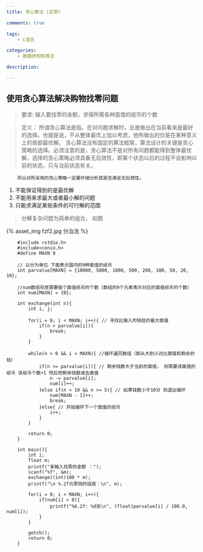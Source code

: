 ```yaml
---
title: 贪心算法 (实例)

comments: true    

tags: 
    - C语言

categories: 
    - 数据结构和算法

description: 

---
```



## 使用贪心算法解决购物找零问题

> 要求: 输入要找零的金额，求得所需各种面值的纸币的个数

> 定义：  所谓贪心算法是指，在对问题求解时，总是做出在当前看来是最好的选择。也就是说，不从整体最优上加以考虑，他所做出的仅是在某种意义上的局部最优解。
           贪心算法没有固定的算法框架，算法设计的关键是贪心策略的选择。必须注意的是，贪心算法不是对所有问题都能得到整体最优解，选择的贪心策略必须具备无后效性，即某个状态以后的过程不会影响以前的状态，只与当前状态有关。


<!--more-->

    
        所以对所采用的贪心策略一定要仔细分析其是否满足无后效性。
        
1. 不能保证得到的是最优解
2. 不能用来求最大或者最小解的问题
3. 只能求满足某些条件的可行解的范围
    
> 分解复杂问题为简单的组合， 如图

{% asset_img fzf2.jpg 分治法 %}


        
        #include <stdio.h>
        #include<conio.h>
        #define MAXN 9
        
        // 以分为单位 下面表示国内的9种面值的纸币
        int parvalue[MAXN] = {10000, 5000, 1000, 500, 200, 100, 50, 20, 10};
        
        //num数组存放需要每个面值纸币的个数（数组的9个元素表示对应的面值纸币的个数）
        int num[MAXN] = {0};
        
        int exchange(int n){
            int i, j;
        
            for(i = 0; i < MAXN; i++){ // 寻找比输入的钱低的最大面值
                if(n > parvalue[i]){
                    break;
                }
            }
        
            while(n > 0 && i < MAXN){ //循环遍历数组（即从大到小对比面值和剩余的钱）
                if(n >= parvalue[i]){ // 剩余钱数大于当前的面值， 则需要该面值的纸币 该纸币个数+1 然后吧剩余钱数减去面值
                    n -= parvalue[i];
                    num[i]++;
                }else if(n < 10 && n >= 5){ // 如果钱数小于10分 则退出循环
                    num[MAXN - 1]++;
                    break;
                }else{ // 开始循环下一个面值的纸币
                    i++;
                }
            }
        
            return 0;
        }
        
        int main(){
            int i;
            float m;
            printf("亲输入找零的金额 ：");
            scanf("%f", &m);
            exchange((int)100 * m);
            printf("\n %.2f元零钱的组成：\n", m);
        
            for(i = 0; i < MAXN; i++){
                if(num[i] > 0){
                    printf("%6.2f: %d张\n", (float)parvalue[i] / 100.0, num[i]);
                }
            }
        
            getch();
            return 0;
        }
